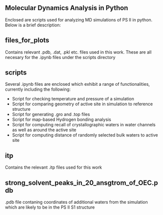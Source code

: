 ## Molecular Dynamics Analysis in Python

Enclosed are scripts used for analyzing MD simulations of PS II in python.
Below is a brief description:

## files_for_plots 
Contains relevant .pdb, .dat, .pkl etc. files used in this work. These are all necesary for the .ipynb files under the scripts directory

## scripts
Several .ipynb files are enclosed which exhibit a range of functionalities, currently including the following:  
- Script for checking temperature and pressure of a simulation 
- Script for comparing geometry of active site in simulation to reference structure
- Script for generating .gro and .top files 
- Script for map-based Hydrogen bonding analysis 
- Script for computing recall of crystallographic waters in water channels as well as around the active site 
- Script for computing distance of randomly selected bulk waters to active site 


## itp
Contains the relevant .itp files used for this work

## strong_solvent_peaks_in_20_ansgtrom_of_OEC.pdb
.pdb file contaning coordinates of additional waters from the simulation which are likely to be in the PS II S1 structure 
